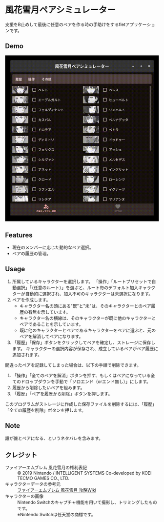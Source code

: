 # 風花雪月ペアシミュレーター

支援をB止めして最後に任意のペアを作る時の手助けをするfletアプリケーションです。

## Demo

![デモ動画](resource/demo.gif)

## Features

- 現在のメンバーに応じた動的なペア選択。
- ペアの履歴の管理。

## Usage

1. 所属しているキャラクターを選択します。
  「操作」「ルートプリセットで自動選択」「（任意のルート）」を選ぶと、ルート毎のデフォルト加入キャラクターが自動的に選択され、加入不可のキャラクターは未選択になります。
2. ペアを作成します。
   - キャラクター名の頭にある"既"と"未"は、そのキャラクターとのペア履歴の有無を示しています。
   - キャラクター名の横線は、そのキャラクターが既に他のキャラクターとペアであることを示しています。
   - 既に他のキャラクターとペアであるキャラクターをペアに選ぶと、元のペアを解消してペアになります。
3. 「履歴」「保存」ボタンをクリックしてペアを確定し、ストレージに保存します。
  キャラクターの選択内容が保存され、成立しているペアがペア履歴に追加されます。

間違ったペアを記録してしまった場合は、以下の手順で削除できます。

1. 「操作」「全てのペアを解消」ボタンを押す、もしくはペアになっている全てのドロップダウンを手動で「ソロエンド（orエンド無し）」にします。
2. 履歴から削除したいペアを組みます。
3. 「履歴」「ペアを履歴から削除」ボタンを押します。

このプログラムがストレージに作成した保存ファイルを削除するには、「履歴」「全ての履歴を削除」ボタンを押します。

## Note

誰が誰とペアになる、というネタバレを含みます。

## クレジット

<dl>
 <dt>ファイアーエムブレム 風花雪月の権利表記</dt>
  <dd>© 2019 Nintendo / INTELLIGENT SYSTEMS Co-developed by KOEI TECMO GAMES CO., LTD.</dd>
  <dt>キャラクターデータの参考元</dt>
  <dd><a href="https://www.pegasusknight.com/wiki/fe16/">ファイアーエムブレム 風花雪月 攻略Wiki</a></dd>
 <dt>キャラクターの画像</dt>
  <dd>Nintendo Switchのキャプチャ機能を用いて撮影し、トリミングしたものです。
  </dd>
  <dd>※Nintendo Switchは任天堂の商標です。</dd>
</dl>
